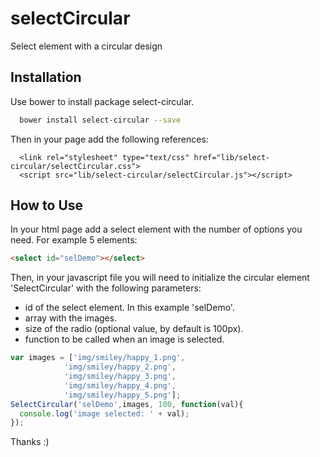 # selectCircular
Select element with a circular design

## Installation

Use bower to install package select-circular.
```bash
  bower install select-circular --save
```

Then in your page add the following references:
```html-
  <link rel="stylesheet" type="text/css" href="lib/select-circular/selectCircular.css">
  <script src="lib/select-circular/selectCircular.js"></script>
```

## How to Use

In your html page add a select element with the number of options you need.
For example 5 elements:

```html
<select id="selDemo"></select>
```

Then, in your javascript file you will need to initialize the circular element 'SelectCircular' with the following parameters:
- id of the select element. In this example 'selDemo'.
- array with the images.
- size of the radio (optional value, by default is 100px).
- function to be called when an image is selected.

```javascript
var images = ['img/smiley/happy_1.png',
            'img/smiley/happy_2.png',
            'img/smiley/happy_3.png',
            'img/smiley/happy_4.png',
            'img/smiley/happy_5.png'];
SelectCircular('selDemo',images, 100, function(val){
  console.log('image selected: ' + val);
});
```

Thanks :)
